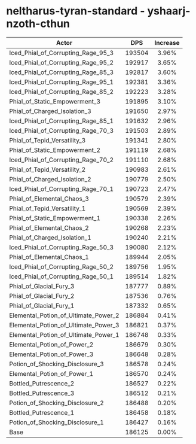 # neltharus-tyran-standard - yshaarj-nzoth-cthun
| Actor | DPS | Increase |
|---|:---:|:---:|
|Iced_Phial_of_Corrupting_Rage_95_3|193504|3.96%|
|Iced_Phial_of_Corrupting_Rage_95_2|192917|3.65%|
|Iced_Phial_of_Corrupting_Rage_85_3|192817|3.60%|
|Iced_Phial_of_Corrupting_Rage_95_1|192381|3.36%|
|Iced_Phial_of_Corrupting_Rage_85_2|192223|3.28%|
|Phial_of_Static_Empowerment_3|191895|3.10%|
|Phial_of_Charged_Isolation_3|191650|2.97%|
|Iced_Phial_of_Corrupting_Rage_85_1|191632|2.96%|
|Iced_Phial_of_Corrupting_Rage_70_3|191503|2.89%|
|Phial_of_Tepid_Versatility_3|191341|2.80%|
|Phial_of_Static_Empowerment_2|191119|2.68%|
|Iced_Phial_of_Corrupting_Rage_70_2|191110|2.68%|
|Phial_of_Tepid_Versatility_2|190983|2.61%|
|Phial_of_Charged_Isolation_2|190779|2.50%|
|Iced_Phial_of_Corrupting_Rage_70_1|190723|2.47%|
|Phial_of_Elemental_Chaos_3|190579|2.39%|
|Phial_of_Tepid_Versatility_1|190569|2.39%|
|Phial_of_Static_Empowerment_1|190338|2.26%|
|Phial_of_Elemental_Chaos_2|190268|2.23%|
|Phial_of_Charged_Isolation_1|190240|2.21%|
|Iced_Phial_of_Corrupting_Rage_50_3|190080|2.12%|
|Phial_of_Elemental_Chaos_1|189944|2.05%|
|Iced_Phial_of_Corrupting_Rage_50_2|189756|1.95%|
|Iced_Phial_of_Corrupting_Rage_50_1|189514|1.82%|
|Phial_of_Glacial_Fury_3|187777|0.89%|
|Phial_of_Glacial_Fury_2|187536|0.76%|
|Phial_of_Glacial_Fury_1|187332|0.65%|
|Elemental_Potion_of_Ultimate_Power_2|186884|0.41%|
|Elemental_Potion_of_Ultimate_Power_3|186821|0.37%|
|Elemental_Potion_of_Ultimate_Power_1|186748|0.33%|
|Elemental_Potion_of_Power_2|186679|0.30%|
|Elemental_Potion_of_Power_3|186648|0.28%|
|Potion_of_Shocking_Disclosure_3|186578|0.24%|
|Elemental_Potion_of_Power_1|186570|0.24%|
|Bottled_Putrescence_2|186527|0.22%|
|Bottled_Putrescence_3|186512|0.21%|
|Potion_of_Shocking_Disclosure_2|186488|0.20%|
|Bottled_Putrescence_1|186458|0.18%|
|Potion_of_Shocking_Disclosure_1|186427|0.16%|
|Base|186125|0.00%|
